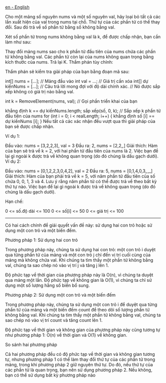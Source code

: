 [en - English](./README.md)

Cho một mảng số nguyên nums và một số nguyên val, hãy loại bỏ tất cả các lần xuất hiện của val trong nums tại chỗ. Thứ tự của các phần tử có thể thay đổi. Sau đó trả về số phần tử bằng số không bằng val.

Xét số phần tử trong nums không bằng val là k, để được chấp nhận, bạn cần làm như sau:

Thay đổi mảng nums sao cho k phần tử đầu tiên của nums chứa các phần tử không bằng val. Các phần tử còn lại của nums không quan trọng bằng kích thước của nums.
Trả lại K.
Thẩm phán tùy chỉnh:

Thẩm phán sẽ kiểm tra giải pháp của bạn bằng đoạn mã sau:

int[] nums = […]; // Mảng đầu vào
int val = ...; // Giá trị cần xóa
int[] dự kiếnNums = [...]; // Câu trả lời mong đợi với độ dài chính xác.
// Nó được sắp xếp không có giá trị nào bằng val.

int k = RemoveElement(nums, val); // Gọi phần triển khai của bạn

khẳng định k == dự kiếnNums.length;
sắp xếp(số, 0, k); // Sắp xếp k phần tử đầu tiên của nums
for (int i = 0; i < realLength; i++) {
khẳng định số [i] == dự kiếnNums [i];
}
Nếu tất cả các xác nhận đều vượt qua thì giải pháp của bạn sẽ được chấp nhận.

Ví dụ 1:

Đầu vào: nums = [3,2,2,3], val = 3
Đầu ra: 2, nums = [2,2,_,_]
Giải thích: Hàm của bạn sẽ trả về k = 2, với hai phần tử đầu tiên của nums là 2.
Việc bạn để lại gì ngoài k được trả về không quan trọng (do đó chúng là dấu gạch dưới).
Ví dụ 2:

Đầu vào: nums = [0,1,2,2,3,0,4,2], val = 2
Đầu ra: 5, nums = [0,1,4,0,3,_,_,_]
Giải thích: Hàm của bạn phải trả về k = 5, với năm phần tử đầu tiên của số chứa 0, 0, 1, 3 và 4.
Lưu ý rằng năm phần tử có thể được trả về theo bất kỳ thứ tự nào.
Việc bạn để lại gì ngoài k được trả về không quan trọng (do đó chúng là dấu gạch dưới).

Hạn chế:

0 <= số.độ dài <= 100
0 <= số[i] <= 50
0 <= giá trị <= 100

---

Có hai cách chính để giải quyết vấn đề này: sử dụng hai con trỏ hoặc sử dụng một con trỏ và một biến đếm.

Phương pháp 1: Sử dụng hai con trỏ

Trong phương pháp này, chúng ta sử dụng hai con trỏ: một con trỏ i duyệt qua từng phần tử của mảng và một con trỏ j chỉ đến vị trí cuối cùng của mảng mà không chứa val. Khi chúng ta tìm thấy một phần tử không bằng val, chúng ta sao chép nó vào vị trí j và tăng j lên 1.

Độ phức tạp về thời gian của phương pháp này là O(n), vì chúng ta duyệt qua mảng một lần. Độ phức tạp về không gian là O(1), vì chúng ta chỉ sử dụng một số lượng hằng số biến bổ sung.

Phương pháp 2: Sử dụng một con trỏ và một biến đếm

Trong phương pháp này, chúng ta sử dụng một con trỏ i để duyệt qua từng phần tử của mảng và một biến đếm count để theo dõi số lượng phần tử không bằng val. Khi chúng ta tìm thấy một phần tử không bằng val, chúng ta sao chép nó vào vị trí count và tăng count lên 1.

Độ phức tạp về thời gian và không gian của phương pháp này cũng tương tự như phương pháp 1: O(n) về thời gian và O(1) về không gian.

So sánh hai phương pháp

Cả hai phương pháp đều có độ phức tạp về thời gian và không gian tương tự, nhưng phương pháp 1 có thể làm thay đổi thứ tự của các phần tử trong mảng, trong khi phương pháp 2 giữ nguyên thứ tự. Do đó, nếu thứ tự của các phần tử là quan trọng, bạn nên sử dụng phương pháp 2. Nếu không, bạn có thể sử dụng bất kỳ phương pháp nào